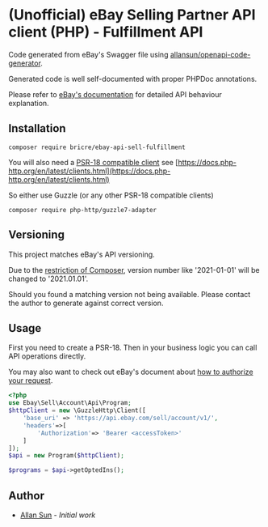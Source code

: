 # (Unofficial) eBay Selling Partner API client (PHP) - Fulfillment API

Code generated from eBay's Swagger file
using [allansun/openapi-code-generator](https://github.com/allansun/openapi-code-generator).

Generated code is well self-documented with proper PHPDoc annotations.

Please refer to [eBay's documentation](https://developer.ebay.com/develop/apis) for detailed API behaviour
explanation.

## Installation

```shell
composer require bricre/ebay-api-sell-fulfillment
```

You will also need a [PSR-18 compatible client](https://www.php-fig.org/psr/psr-18/) see
[https://docs.php-http.org/en/latest/clients.html](https://docs.php-http.org/en/latest/clients.html)

So either use Guzzle (or any other PSR-18 compatible clients)

```shell
composer require php-http/guzzle7-adapter
```

## Versioning

This project matches eBay's API versioning.

Due to the [restriction of Composer](https://getcomposer.org/doc/articles/versions.md), version number like
'2021-01-01' will be changed to '2021.01.01'.

Should you found a matching version not being available. Please contact the author to generate against correct version.

## Usage

First you need to create a PSR-18. Then in your business logic you can call API operations directly.

You may also want to check out eBay's document
about [how to authorize your request](https://developer.ebay.com/api-docs/static/oauth-scopes.html).

```php
<?php
use Ebay\Sell\Account\Api\Program;
$httpClient = new \GuzzleHttp\Client([
    'base_uri' => 'https://api.ebay.com/sell/account/v1/',
    'headers'=>[
        'Authorization'=> 'Bearer <accessToken>'
    ]
]);
$api = new Program($httpClient);

$programs = $api->getOptedIns();

```

## Author

* [Allan Sun](https://github.com/allansun) - *Initial work*
